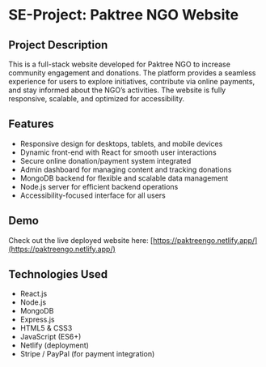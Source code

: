 # SE-Project: Paktree NGO Website

## Project Description
This is a full-stack website developed for Paktree NGO to increase community engagement and donations. The platform provides a seamless experience for users to explore initiatives, contribute via online payments, and stay informed about the NGO’s activities. The website is fully responsive, scalable, and optimized for accessibility.  

## Features
- Responsive design for desktops, tablets, and mobile devices  
- Dynamic front-end with React for smooth user interactions  
- Secure online donation/payment system integrated  
- Admin dashboard for managing content and tracking donations  
- MongoDB backend for flexible and scalable data management  
- Node.js server for efficient backend operations 
- Accessibility-focused interface for all users  

## Demo
Check out the live deployed website here: [https://paktreengo.netlify.app/](https://paktreengo.netlify.app/)  

## Technologies Used
- React.js  
- Node.js  
- MongoDB  
- Express.js  
- HTML5 & CSS3  
- JavaScript (ES6+)  
- Netlify (deployment)  
- Stripe / PayPal (for payment integration)  
